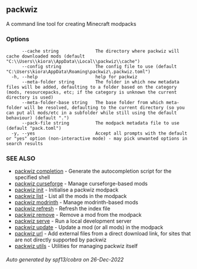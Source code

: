 ## packwiz

A command line tool for creating Minecraft modpacks

### Options

```
      --cache string              The directory where packwiz will cache downloaded mods (default "C:\\Users\\kiora\\AppData\\Local\\packwiz\\cache")
      --config string             The config file to use (default "C:\Users\kiora\AppData\Roaming\packwiz\.packwiz.toml")
  -h, --help                      help for packwiz
      --meta-folder string        The folder in which new metadata files will be added, defaulting to a folder based on the category (mods, resourcepacks, etc; if the category is unknown the current directory is used)
      --meta-folder-base string   The base folder from which meta-folder will be resolved, defaulting to the current directory (so you can put all mods/etc in a subfolder while still using the default behaviour) (default ".")
      --pack-file string          The modpack metadata file to use (default "pack.toml")
  -y, --yes                       Accept all prompts with the default or "yes" option (non-interactive mode) - may pick unwanted options in search results
```

### SEE ALSO

* [packwiz completion](packwiz_completion.md)	 - Generate the autocompletion script for the specified shell
* [packwiz curseforge](packwiz_curseforge.md)	 - Manage curseforge-based mods
* [packwiz init](packwiz_init.md)	 - Initialise a packwiz modpack
* [packwiz list](packwiz_list.md)	 - List all the mods in the modpack
* [packwiz modrinth](packwiz_modrinth.md)	 - Manage modrinth-based mods
* [packwiz refresh](packwiz_refresh.md)	 - Refresh the index file
* [packwiz remove](packwiz_remove.md)	 - Remove a mod from the modpack
* [packwiz serve](packwiz_serve.md)	 - Run a local development server
* [packwiz update](packwiz_update.md)	 - Update a mod (or all mods) in the modpack
* [packwiz url](packwiz_url.md)	 - Add external files from a direct download link, for sites that are not directly supported by packwiz
* [packwiz utils](packwiz_utils.md)	 - Utilities for managing packwiz itself

###### Auto generated by spf13/cobra on 26-Dec-2022
